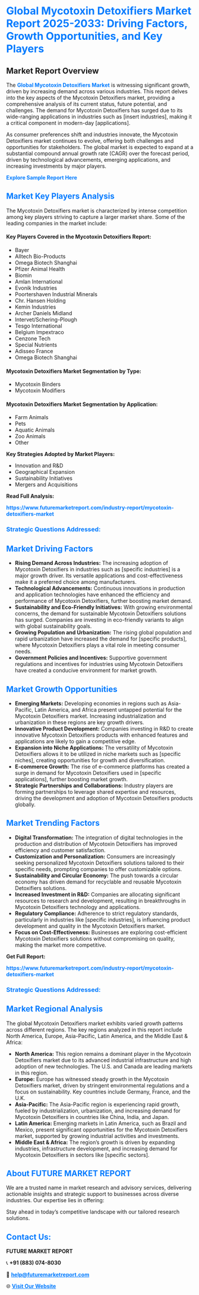 <h1 style="color: #007BFF;">Global Mycotoxin Detoxifiers Market Report 2025-2033: Driving Factors, Growth Opportunities, and Key Players</h1>

<section id="overview">
<h2>Market Report Overview</h2>
<p>The <a href="https://www.futuremarketreport.com/industry-report/mycotoxin-detoxifiers-market" style="color: #007BFF; text-decoration: none;"><strong>Global Mycotoxin Detoxifiers Market</strong></a> is witnessing significant growth, driven by increasing demand across various industries. This report delves into the key aspects of the Mycotoxin Detoxifiers market, providing a comprehensive analysis of its current status, future potential, and challenges. The demand for Mycotoxin Detoxifiers has surged due to its wide-ranging applications in industries such as [insert industries], making it a critical component in modern-day [applications].</p>
<p>As consumer preferences shift and industries innovate, the Mycotoxin Detoxifiers market continues to evolve, offering both challenges and opportunities for stakeholders. The global market is expected to expand at a substantial compound annual growth rate (CAGR) over the forecast period, driven by technological advancements, emerging applications, and increasing investments by major players.</p>
</section>

<section id="overview">
<p><a href="https://www.futuremarketreport.com/request-sample/reportId=88991" style="color: #007BFF; text-decoration: none;"><strong>Explore Sample Report Here</strong></a></p>
</section>

<section id="key-players">
<h2 style="color: #007BFF;">Market Key Players Analysis</h2>
<p>The Mycotoxin Detoxifiers market is characterized by intense competition among key players striving to capture a larger market share. Some of the leading companies in the market include:</p>
<h4>Key Players Covered in the Mycotoxin Detoxifiers Report:</h4>
<ul><li>Bayer</li><li>Alltech Bio-Products</li><li>Omega Biotech Shanghai</li><li>Pfizer Animal Health</li><li>Biomin</li><li>Amlan International</li><li>Evonik Industries</li><li>Poortershaven Industrial Minerals</li><li>Chr. Hansen Holding</li><li>Kemin Industries</li><li>Archer Daniels Midland</li><li>Intervet/Schering-Plough</li><li>Tesgo International</li><li>Belgium Impextraco</li><li>Cenzone Tech</li><li>Special Nutrients</li><li>Adisseo France</li><li>Omega Biotech Shanghai</li></ul>
<h4>Mycotoxin Detoxifiers Market Segmentation by Type:</h4>
<ul><li>Mycotoxin Binders</li><li>Mycotoxin Modifiers</li></ul>

<h4>Mycotoxin Detoxifiers Market Segmentation by Application:</h4>
<ul><li>Farm Animals</li><li>Pets</li><li>Aquatic Animals</li><li>Zoo Animals</li><li>Other</li></ul>
<p><strong>Key Strategies Adopted by Market Players:</strong></p>
<ul>
<li>Innovation and R&D</li>
<li>Geographical Expansion</li>
<li>Sustainability Initiatives</li>
<li>Mergers and Acquisitions</li>
</ul>
</section>

<section>
<p><strong>Read Full Analysis: </strong></p><a href="https://www.futuremarketreport.com/industry-report/mycotoxin-detoxifiers-market" style="color: #007BFF; text-decoration: none;"><strong>https://www.futuremarketreport.com/industry-report/mycotoxin-detoxifiers-market</strong></a>
<h3 style="color: #007BFF;">Strategic Questions Addressed:</h3>
</section>

<section id="driving-factors">
<h2 style="color: #007BFF;">Market Driving Factors</h2>
<ul>
<li><strong>Rising Demand Across Industries:</strong> The increasing adoption of Mycotoxin Detoxifiers in industries such as [specific industries] is a major growth driver. Its versatile applications and cost-effectiveness make it a preferred choice among manufacturers.</li>
<li><strong>Technological Advancements:</strong> Continuous innovations in production and application technologies have enhanced the efficiency and performance of Mycotoxin Detoxifiers, further boosting market demand.</li>
<li><strong>Sustainability and Eco-Friendly Initiatives:</strong> With growing environmental concerns, the demand for sustainable Mycotoxin Detoxifiers solutions has surged. Companies are investing in eco-friendly variants to align with global sustainability goals.</li>
<li><strong>Growing Population and Urbanization:</strong> The rising global population and rapid urbanization have increased the demand for [specific products], where Mycotoxin Detoxifiers plays a vital role in meeting consumer needs.</li>
<li><strong>Government Policies and Incentives:</strong> Supportive government regulations and incentives for industries using Mycotoxin Detoxifiers have created a conducive environment for market growth.</li>
</ul>
</section>

<section id="growth-opportunities">
<h2 style="color: #007BFF;">Market Growth Opportunities</h2>
<ul>
<li><strong>Emerging Markets:</strong> Developing economies in regions such as Asia-Pacific, Latin America, and Africa present untapped potential for the Mycotoxin Detoxifiers market. Increasing industrialization and urbanization in these regions are key growth drivers.</li>
<li><strong>Innovative Product Development:</strong> Companies investing in R&D to create innovative Mycotoxin Detoxifiers products with enhanced features and applications are likely to gain a competitive edge.</li>
<li><strong>Expansion into Niche Applications:</strong> The versatility of Mycotoxin Detoxifiers allows it to be utilized in niche markets such as [specific niches], creating opportunities for growth and diversification.</li>
<li><strong>E-commerce Growth:</strong> The rise of e-commerce platforms has created a surge in demand for Mycotoxin Detoxifiers used in [specific applications], further boosting market growth.</li>
<li><strong>Strategic Partnerships and Collaborations:</strong> Industry players are forming partnerships to leverage shared expertise and resources, driving the development and adoption of Mycotoxin Detoxifiers products globally.</li>
</ul>
</section>

<section id="trending-factors">
<h2 style="color: #007BFF;">Market Trending Factors</h2>
<ul>
<li><strong>Digital Transformation:</strong> The integration of digital technologies in the production and distribution of Mycotoxin Detoxifiers has improved efficiency and customer satisfaction.</li>
<li><strong>Customization and Personalization:</strong> Consumers are increasingly seeking personalized Mycotoxin Detoxifiers solutions tailored to their specific needs, prompting companies to offer customizable options.</li>
<li><strong>Sustainability and Circular Economy:</strong> The push towards a circular economy has driven demand for recyclable and reusable Mycotoxin Detoxifiers solutions.</li>
<li><strong>Increased Investment in R&D:</strong> Companies are allocating significant resources to research and development, resulting in breakthroughs in Mycotoxin Detoxifiers technology and applications.</li>
<li><strong>Regulatory Compliance:</strong> Adherence to strict regulatory standards, particularly in industries like [specific industries], is influencing product development and quality in the Mycotoxin Detoxifiers market.</li>
<li><strong>Focus on Cost-Effectiveness:</strong> Businesses are exploring cost-efficient Mycotoxin Detoxifiers solutions without compromising on quality, making the market more competitive.</li>
</ul>
</section>

<section>
<p><strong>Get Full Report: </strong></p><a href="https://www.futuremarketreport.com/industry-report/mycotoxin-detoxifiers-market" style="color: #007BFF; text-decoration: none;"><strong>https://www.futuremarketreport.com/industry-report/mycotoxin-detoxifiers-market</strong></a>
<h3 style="color: #007BFF;">Strategic Questions Addressed:</h3>
</section>


<section id="regional-analysis">
<h2 style="color: #007BFF;">Market Regional Analysis</h2>
<p>The global Mycotoxin Detoxifiers market exhibits varied growth patterns across different regions. The key regions analyzed in this report include North America, Europe, Asia-Pacific, Latin America, and the Middle East & Africa:</p>
<ul>
<li><strong>North America:</strong> This region remains a dominant player in the Mycotoxin Detoxifiers market due to its advanced industrial infrastructure and high adoption of new technologies. The U.S. and Canada are leading markets in this region.</li>
<li><strong>Europe:</strong> Europe has witnessed steady growth in the Mycotoxin Detoxifiers market, driven by stringent environmental regulations and a focus on sustainability. Key countries include Germany, France, and the U.K.</li>
<li><strong>Asia-Pacific:</strong> The Asia-Pacific region is experiencing rapid growth, fueled by industrialization, urbanization, and increasing demand for Mycotoxin Detoxifiers in countries like China, India, and Japan.</li>
<li><strong>Latin America:</strong> Emerging markets in Latin America, such as Brazil and Mexico, present significant opportunities for the Mycotoxin Detoxifiers market, supported by growing industrial activities and investments.</li>
<li><strong>Middle East & Africa:</strong> The region’s growth is driven by expanding industries, infrastructure development, and increasing demand for Mycotoxin Detoxifiers in sectors like [specific sectors].</li>
</ul>
</section>

<footer>
<h2 style="color: #007BFF;">About FUTURE MARKET REPORT</h2>
<p>We are a trusted name in market research and advisory services, delivering actionable insights and strategic support to businesses across diverse industries. Our expertise lies in offering:</p>

<p>Stay ahead in today’s competitive landscape with our tailored research solutions.</p>

<h2 style="color: #007BFF;">Contact Us:</h2>
<p><strong>FUTURE MARKET REPORT</strong></p>
<p>📞 <strong>+91 (883) 074-8030</strong></p>
<p>📧 <strong><a href="mailto:help@futuremarketreport.com" style="color: #007BFF;">help@futuremarketreport.com</a></strong></p>
<p>🌐 <strong><a href="https://www.futuremarketreport.com/" style="color: #007BFF;">Visit Our Website</a></strong></p>
</footer>